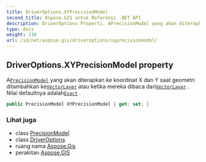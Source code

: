 ```yaml
---
title: DriverOptions.XYPrecisionModel
second_title: Aspose.GIS untuk Referensi .NET API
description: DriverOptions Properti. APrecisionModel yang akan diterapkan ke koordinat X dan Y saat geometri ditambahkan keVectorLayer atau ketika mereka dibaca dariVectorLayer . Nilai defaultnya adalahExact .
type: docs
weight: 110
url: /id/net/aspose.gis/driveroptions/xyprecisionmodel/
---
```

## DriverOptions.XYPrecisionModel property

A[`PrecisionModel`](../../precisionmodel/) yang akan diterapkan ke koordinat X dan Y saat geometri ditambahkan ke[`VectorLayer`](../../vectorlayer/) atau ketika mereka dibaca dari[`VectorLayer`](../../vectorlayer/) . Nilai defaultnya adalah[`Exact`](../../precisionmodel/exact/) .

```csharp
public PrecisionModel XYPrecisionModel { get; set; }
```

### Lihat juga

* class [PrecisionModel](../../precisionmodel/)
* class [DriverOptions](../)
* ruang nama [Aspose.Gis](../../driveroptions/)
* perakitan [Aspose.GIS](../../../)


